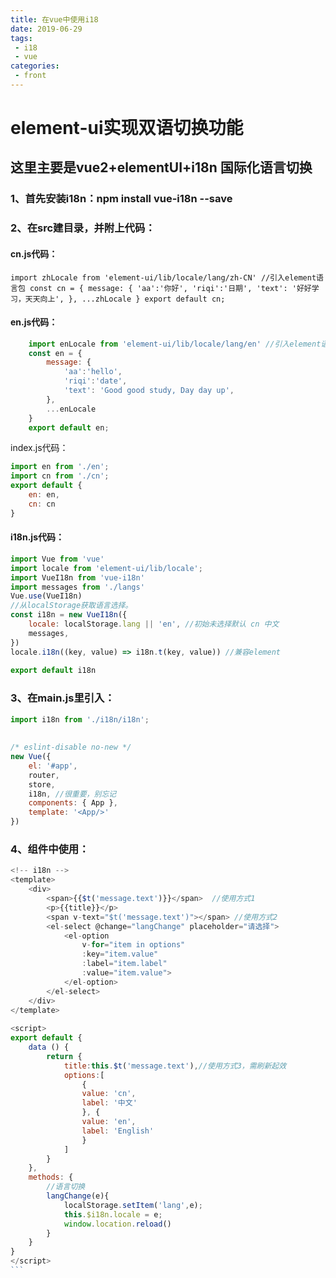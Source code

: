 ```yaml
---
title: 在vue中使用i18
date: 2019-06-29
tags:
 - i18
 - vue
categories: 
 - front
---
```


# element-ui实现双语切换功能

## 这里主要是vue2+elementUI+i18n 国际化语言切换

### 1、首先安装i18n：npm install vue-i18n --save

### 2、在src建目录，并附上代码：

#### cn.js代码：
`
    import zhLocale from 'element-ui/lib/locale/lang/zh-CN' //引入element语言包
    const cn = {
        message: {
            'aa':'你好',
            'riqi':'日期',
            'text': '好好学习，天天向上',
        },
        ...zhLocale
    }
    export default cn;
`
#### en.js代码：
```javascript 
    import enLocale from 'element-ui/lib/locale/lang/en' //引入element语言包
    const en = {
        message: {
            'aa':'hello',
            'riqi':'date',
            'text': 'Good good study, Day day up',
        },
        ...enLocale
    }
    export default en;
```

index.js代码：
```javascript
import en from './en';
import cn from './cn';
export default {
    en: en,
    cn: cn
}

```
#### i18n.js代码： 
```javascript
import Vue from 'vue'
import locale from 'element-ui/lib/locale';
import VueI18n from 'vue-i18n'
import messages from './langs'
Vue.use(VueI18n)
//从localStorage获取语言选择。
const i18n = new VueI18n({
    locale: localStorage.lang || 'en', //初始未选择默认 cn 中文
    messages,
})
locale.i18n((key, value) => i18n.t(key, value)) //兼容element
 
export default i18n
```
### 3、在main.js里引入：

```javascript
import i18n from './i18n/i18n';
 
 
/* eslint-disable no-new */
new Vue({
    el: '#app',
    router,
    store,
    i18n, //很重要，别忘记
    components: { App },
    template: '<App/>'
})
```
### 4、组件中使用：
``````javascript
<!-- i18n -->
<template>
    <div>
        <span>{{$t('message.text')}}</span>  //使用方式1
        <p>{{title}}</p>
        <span v-text="$t('message.text')"></span> //使用方式2
        <el-select @change="langChange" placeholder="请选择">
            <el-option
                v-for="item in options"
                :key="item.value"
                :label="item.label"
                :value="item.value">
            </el-option>
        </el-select>
    </div>
</template>
 
<script>
export default {
    data () {
        return {
            title:this.$t('message.text'),//使用方式3，需刷新起效
            options:[
                {
                value: 'cn',
                label: '中文'
                }, {
                value: 'en',
                label: 'English'
                }
            ]
        }
    },
    methods: {
        //语言切换
        langChange(e){
            localStorage.setItem('lang',e);
            this.$i18n.locale = e;
            window.location.reload()
        }
    }
}
</script>
```